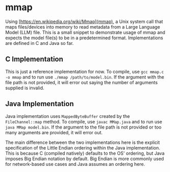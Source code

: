 # mmap
Using [https://en.wikipedia.org/wiki/Mmap](mmap), a Unix system call that maps files/devices into memory to read metadata from a Large Language Model (LLM) file. This is a small snippet to demonstrate usage of mmap and expects the model file(s) to be in a predetermined format. Implementations are defined in C and Java so far.

## C Implementation

This is just a reference implementation for now. To compile, use `gcc mmap.c -o mmap` and to run use `./mmap /path/to/model.bin`. If the argument with the file path is not provided, it will error out saying the number of arguments supplied is invalid.

## Java Implementation

Java implementation uses `MappedByteBuffer` created by the `FileChannel::map` method. To compile, use `javac MMap.java` and to run use `java MMap model.bin`. If the argument to the file path is not provided or too many arguments are provided, it will error out.

The main difference between the two implementations here is the explicit specification of the Little Endian ordering within the Java implementation. This is because C (compiled natively) defaults to the OS' ordering, but Java imposes Big Endian notation by default. Big Endian is more commonly used for network-based use cases and Java assumes an ordering here.
